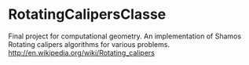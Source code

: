 RotatingCalipersClasse
======================
Final project for computational geometry.
An implementation of Shamos Rotating calipers algorithms for various problems.
http://en.wikipedia.org/wiki/Rotating_calipers


